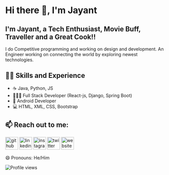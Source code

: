 # Hi there 👋, I'm Jayant

## I'm Jayant, a Tech Enthusiast, Movie Buff, Traveller and a Great Cook!!

I do Competitive programming and working on design and development. An Engineer working on connecting the world by exploring newest technologies.

<!--img src="https://github.com/jayantsadhu/jayantsadhu/blob/main/githubProfile_banner.jpg"-->

## 🥷🏻 Skills and Experience

- ☕ Java, Python, JS
- 👨🏽‍💻 Full Stack Developer (React-js, Django, Spring Boot)
- 📱 Android Developer
- 💻 HTML, XML, CSS, Bootstrap
<!--
![GitHub stats](https://github-readme-stats.vercel.app/api?username=jayantsadhu&show_icons=true)   -->

## 📫 Reach out to me:

[<img src='https://cdn.jsdelivr.net/npm/simple-icons@3.0.1/icons/github.svg' alt='github' height='40'>](https://github.com/jayantsadhu) [<img src='https://cdn.jsdelivr.net/npm/simple-icons@3.0.1/icons/linkedin.svg' alt='linkedin' height='40'>](https://www.linkedin.com/in/https://www.linkedin.com/in/jayant-kumar-sadhu-a747731b3//) [<img src='https://cdn.jsdelivr.net/npm/simple-icons@3.0.1/icons/instagram.svg' alt='instagram' height='40'>](https://www.instagram.com/synchronized.plank/) [<img src='https://cdn.jsdelivr.net/npm/simple-icons@3.0.1/icons/twitter.svg' alt='twitter' height='40'>](https://twitter.com/@iamJayant29) [<img src='https://cdn.jsdelivr.net/npm/simple-icons@3.0.1/icons/icloud.svg' alt='website' height='40'>](https://jayantsadhu.github.io/)

😄 Pronouns: He/Him

![Profile views](https://gpvc.arturio.dev/jayantsadhu)

<!--
**jayantsadhu/jayantsadhu** is a ✨ _special_ ✨ repository because its `README.md` (this file) appears on your GitHub profile.

Here are some ideas to get you started:

- 🔭 I’m currently working on ...
- 🌱 I’m currently learning ...
- 👯 I’m looking to collaborate on ...
- 🤔 I’m looking for help with ...
- 💬 Ask me about ...
- 📫 How to reach me: ...
- 😄 Pronouns: ...
- ⚡ Fun fact: ...
-->
